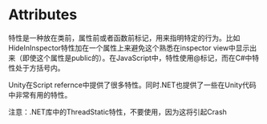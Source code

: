 # Attributes
特性是一种放在类前，属性前或者函数前标记，用来指明特定的行为。比如HideInInspector特性加在一个属性上来避免这个熟悉在inspector view中显示出来（即使这个属性是public的）。在JavaScript中，特性使用@标记，而在C#中特性处于方括号内。

Unity在Script refernce中提供了很多特性。同时.NET也提供了一些在Unity代码中非常有用的特性。

注意：.NET库中的ThreadStatic特性，不要使用，因为这将引起Crash
